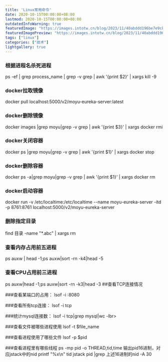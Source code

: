 ```yaml
---
title: 'Linux常用命令'
date: 2020-10-15T00:00:00+08:00
lastmod: 2020-10-15T00:00:00+08:00
outdatedInfoWarning: true
featuredImage: "https://images.intotw.cn/blog/2023/11/40abddd196be7e9cb79b83534d4983a4.webp"
featuredImagePreview: "https://images.intotw.cn/blog/2023/11/40abddd196be7e9cb79b83534d4983a4.webp"
tags: ["linux"]
categories: ["技术"]
lightgallery: true
---
```


### 根据进程名杀死进程
ps -ef | grep process_name | grep -v grep | awk '{print $2}' | xargs kill -9

### docker拉取镜像
docker pull localhost:5000/v2/moyu-eureka-server:latest

### docker删除镜像
docker images |grep moyu|grep -v grep | awk '{print $3}' | xargs docker rmi

### docker关闭容器
docker ps |grep moyu|grep -v grep | awk '{print $1}' | xargs docker stop

### docker删除容器
docker ps -a|grep moyu|grep -v grep | awk '{print $1}' | xargs docker rm

### docker启动容器
docker run -v /etc/localtime:/etc/localtime --name moyu-eureka-server -itd -p 8761:8761 localhost:5000/v2/moyu-eureka-server  

### 删除指定目录
find 目录 -name "*.abc" | xargs rm

### 查看内存占用前五进程
ps auxw | head -1;ps auxw|sort -rn -k4|head -5 

### 查看CPU占用前三进程
ps auxw|head -1;ps auxw|sort -rn -k3|head -3
##查看TCP连接情况

###查看某端口的占用：
lsof -i :8080

###查看所有tcp连接：
lsof -i tcp

###统计mysql连接数：
lsof -i tcp|grep mysql|wc -lbr>

###查看文件被哪些进程使用
lsof -t $file_name

###查看进程使用了哪些文件
lsof -p $pid

###查看进程里有哪些线程
ps -mp pid -o THREAD,tid,time 输出pid16进制，对应jstack中的nid
printf "%x\n" tid
jstack pid |grep 上述16进制的nid -A 30
